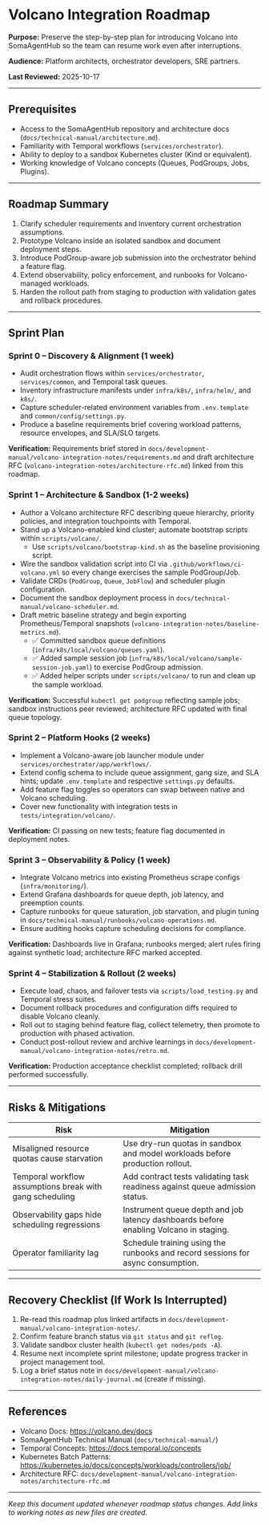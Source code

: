 # Volcano Integration Roadmap

**Purpose:** Preserve the step-by-step plan for introducing Volcano into SomaAgentHub so the team can resume work even after interruptions.

**Audience:** Platform architects, orchestrator developers, SRE partners.

**Last Reviewed:** 2025-10-17

---

## Prerequisites

- Access to the SomaAgentHub repository and architecture docs (`docs/technical-manual/architecture.md`).
- Familiarity with Temporal workflows (`services/orchestrator`).
- Ability to deploy to a sandbox Kubernetes cluster (Kind or equivalent).
- Working knowledge of Volcano concepts (Queues, PodGroups, Jobs, Plugins).

---

## Roadmap Summary

1. Clarify scheduler requirements and inventory current orchestration assumptions.
2. Prototype Volcano inside an isolated sandbox and document deployment steps.
3. Introduce PodGroup-aware job submission into the orchestrator behind a feature flag.
4. Extend observability, policy enforcement, and runbooks for Volcano-managed workloads.
5. Harden the rollout path from staging to production with validation gates and rollback procedures.

---

## Sprint Plan

### Sprint 0 – Discovery & Alignment (1 week)
- Audit orchestration flows within `services/orchestrator`, `services/common`, and Temporal task queues.
- Inventory infrastructure manifests under `infra/k8s/`, `infra/helm/`, and `k8s/`.
- Capture scheduler-related environment variables from `.env.template` and `common/config/settings.py`.
- Produce a baseline requirements brief covering workload patterns, resource envelopes, and SLA/SLO targets.

**Verification:** Requirements brief stored in `docs/development-manual/volcano-integration-notes/requirements.md` and draft architecture RFC (`volcano-integration-notes/architecture-rfc.md`) linked from this roadmap.

### Sprint 1 – Architecture & Sandbox (1-2 weeks)
- Author a Volcano architecture RFC describing queue hierarchy, priority policies, and integration touchpoints with Temporal.
- Stand up a Volcano-enabled kind cluster; automate bootstrap scripts within `scripts/volcano/`.
	- Use `scripts/volcano/bootstrap-kind.sh` as the baseline provisioning script.
- Wire the sandbox validation script into CI via `.github/workflows/ci-volcano.yml` so every change exercises the sample PodGroup/Job.
- Validate CRDs (`PodGroup`, `Queue`, `JobFlow`) and scheduler plugin configuration.
- Document the sandbox deployment process in `docs/technical-manual/volcano-scheduler.md`.
- Draft metric baseline strategy and begin exporting Prometheus/Temporal snapshots (`volcano-integration-notes/baseline-metrics.md`).
	- ✅ Committed sandbox queue definitions (`infra/k8s/local/volcano/queues.yaml`).
	- ✅ Added sample session job (`infra/k8s/local/volcano/sample-session-job.yaml`) to exercise PodGroup admission.
	- ✅ Added helper scripts under `scripts/volcano/` to run and clean up the sample workload.

**Verification:** Successful `kubectl get podgroup` reflecting sample jobs; sandbox instructions peer reviewed; architecture RFC updated with final queue topology.

### Sprint 2 – Platform Hooks (2 weeks)
- Implement a Volcano-aware job launcher module under `services/orchestrator/app/workflows/`.
- Extend config schema to include queue assignment, gang size, and SLA hints; update `.env.template` and respective `settings.py` defaults.
- Add feature flag toggles so operators can swap between native and Volcano scheduling.
- Cover new functionality with integration tests in `tests/integration/volcano/`.

**Verification:** CI passing on new tests; feature flag documented in deployment notes.

### Sprint 3 – Observability & Policy (1 week)
- Integrate Volcano metrics into existing Prometheus scrape configs (`infra/monitoring/`).
- Extend Grafana dashboards for queue depth, job latency, and preemption counts.
- Capture runbooks for queue saturation, job starvation, and plugin tuning in `docs/technical-manual/runbooks/volcano-operations.md`.
- Ensure auditing hooks capture scheduling decisions for compliance.

**Verification:** Dashboards live in Grafana; runbooks merged; alert rules firing against synthetic load; architecture RFC marked accepted.

### Sprint 4 – Stabilization & Rollout (2 weeks)
- Execute load, chaos, and failover tests via `scripts/load_testing.py` and Temporal stress suites.
- Document rollback procedures and configuration diffs required to disable Volcano cleanly.
- Roll out to staging behind feature flag, collect telemetry, then promote to production with phased activation.
- Conduct post-rollout review and archive learnings in `docs/development-manual/volcano-integration-notes/retro.md`.

**Verification:** Production acceptance checklist completed; rollback drill performed successfully.

---

## Risks & Mitigations

| Risk | Mitigation |
|------|------------|
| Misaligned resource quotas cause starvation | Use dry-run quotas in sandbox and model workloads before production rollout. |
| Temporal workflow assumptions break with gang scheduling | Add contract tests validating task readiness against queue admission status. |
| Observability gaps hide scheduling regressions | Instrument queue depth and job latency dashboards before enabling Volcano in staging. |
| Operator familiarity lag | Schedule training using the runbooks and record sessions for async consumption. |

---

## Recovery Checklist (If Work Is Interrupted)

1. Re-read this roadmap plus linked artifacts in `docs/development-manual/volcano-integration-notes/`.
2. Confirm feature branch status via `git status` and `git reflog`.
3. Validate sandbox cluster health (`kubectl get nodes/pods -A`).
4. Resume next incomplete sprint milestone; update progress tracker in project management tool.
5. Log a brief status note in `docs/development-manual/volcano-integration-notes/daily-journal.md` (create if missing).

---

## References

- Volcano Docs: https://volcano.dev/docs
- SomaAgentHub Technical Manual (`docs/technical-manual/`)
- Temporal Concepts: https://docs.temporal.io/concepts
- Kubernetes Batch Patterns: https://kubernetes.io/docs/concepts/workloads/controllers/job/
- Architecture RFC: `docs/development-manual/volcano-integration-notes/architecture-rfc.md`

---

*Keep this document updated whenever roadmap status changes. Add links to working notes as new files are created.*
